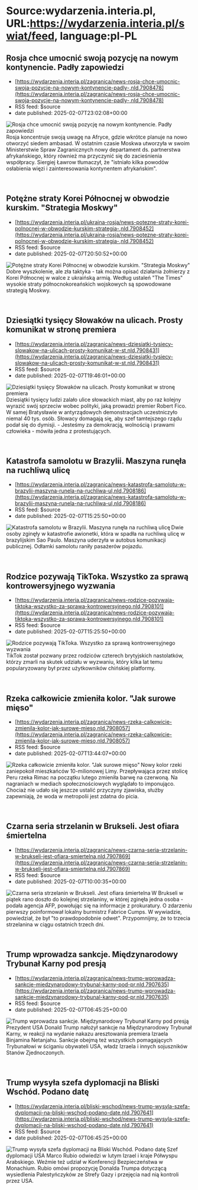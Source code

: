 # Source:wydarzenia.interia.pl, URL:https://wydarzenia.interia.pl/swiat/feed, language:pl-PL

## Rosja chce umocnić swoją pozycję na nowym kontynencie. Padły zapowiedzi
 - [https://wydarzenia.interia.pl/zagranica/news-rosja-chce-umocnic-swoja-pozycje-na-nowym-kontynencie-padly-,nId,7908478](https://wydarzenia.interia.pl/zagranica/news-rosja-chce-umocnic-swoja-pozycje-na-nowym-kontynencie-padly-,nId,7908478)
 - RSS feed: $source
 - date published: 2025-02-07T23:02:08+00:00

<p><a href="https://wydarzenia.interia.pl/zagranica/news-rosja-chce-umocnic-swoja-pozycje-na-nowym-kontynencie-padly-,nId,7908478"><img src="https://i.iplsc.com/rosja-chce-umocnic-swoja-pozycje-na-nowym-kontynencie-padly/000KKH80WD6SH3WE-C321.jpg" alt="Rosja chce umocnić swoją pozycję na nowym kontynencie. Padły zapowiedzi" align="left" /></a>Rosja koncentruje swoją uwagę na Afryce, gdzie wkrótce planuje na nowo otworzyć siedem ambasad. W ostatnim czasie Moskwa utworzyła w swoim Ministerstwie Spraw Zagranicznych nowy departament ds. partnerstwa afrykańskiego, który również ma przyczynić się do zacieśnienia współpracy. Siergiej Ławrow tłumaczył, że &quot;istniało kilka powodów osłabienia więzi i zainteresowania kontynentem afrykańskim&quot;.</p><br clear="all" />

## Potężne straty Korei Północnej w obwodzie kurskim. "Strategia Moskwy"
 - [https://wydarzenia.interia.pl/ukraina-rosja/news-potezne-straty-korei-polnocnej-w-obwodzie-kurskim-strategia-,nId,7908452](https://wydarzenia.interia.pl/ukraina-rosja/news-potezne-straty-korei-polnocnej-w-obwodzie-kurskim-strategia-,nId,7908452)
 - RSS feed: $source
 - date published: 2025-02-07T20:50:52+00:00

<p><a href="https://wydarzenia.interia.pl/ukraina-rosja/news-potezne-straty-korei-polnocnej-w-obwodzie-kurskim-strategia-,nId,7908452"><img src="https://i.iplsc.com/potezne-straty-korei-polnocnej-w-obwodzie-kurskim-strategia/000KKGVMUNOIK9NH-C321.jpg" alt="Potężne straty Korei Północnej w obwodzie kurskim. &quot;Strategia Moskwy&quot;" align="left" /></a>Dobre wyszkolenie, ale zła taktyka - tak można opisać działania żołnierzy z Korei Północnej w walce z ukraińską armią. Według ustaleń &quot;The Times&quot; wysokie straty północnokoreańskich wojskowych są spowodowane strategią Moskwy.</p><br clear="all" />

## Dziesiątki tysięcy Słowaków na ulicach. Prosty komunikat w stronę premiera
 - [https://wydarzenia.interia.pl/zagranica/news-dziesiatki-tysiecy-slowakow-na-ulicach-prosty-komunikat-w-st,nId,7908431](https://wydarzenia.interia.pl/zagranica/news-dziesiatki-tysiecy-slowakow-na-ulicach-prosty-komunikat-w-st,nId,7908431)
 - RSS feed: $source
 - date published: 2025-02-07T19:46:01+00:00

<p><a href="https://wydarzenia.interia.pl/zagranica/news-dziesiatki-tysiecy-slowakow-na-ulicach-prosty-komunikat-w-st,nId,7908431"><img src="https://i.iplsc.com/dziesiatki-tysiecy-slowakow-na-ulicach-prosty-komunikat-w-st/000KKGMQPWGKHREP-C321.jpg" alt="Dziesiątki tysięcy Słowaków na ulicach. Prosty komunikat w stronę premiera" align="left" /></a>Dziesiątki tysięcy ludzi zalało ulice słowackich miast, aby po raz kolejny wyrazić swój sprzeciw wobec polityki, jaką prowadzi premier Robert Fico. W samej Bratysławie w antyrządowych demonstracjach uczestniczyło niemal 40 tys. osób. Słowacy domagają się, aby szef tamtejszego rządu podał się do dymisji. - Jesteśmy za demokracją, wolnością i prawami człowieka - mówiła jedna z protestujących.</p><br clear="all" />

## Katastrofa samolotu w Brazylii. Maszyna runęła na ruchliwą ulicę
 - [https://wydarzenia.interia.pl/zagranica/news-katastrofa-samolotu-w-brazylii-maszyna-runela-na-ruchliwa-ul,nId,7908186](https://wydarzenia.interia.pl/zagranica/news-katastrofa-samolotu-w-brazylii-maszyna-runela-na-ruchliwa-ul,nId,7908186)
 - RSS feed: $source
 - date published: 2025-02-07T15:25:50+00:00

<p><a href="https://wydarzenia.interia.pl/zagranica/news-katastrofa-samolotu-w-brazylii-maszyna-runela-na-ruchliwa-ul,nId,7908186"><img src="https://i.iplsc.com/katastrofa-samolotu-w-brazylii-maszyna-runela-na-ruchliwa-ul/000KKFM9B017VVR7-C321.jpg" alt="Katastrofa samolotu w Brazylii. Maszyna runęła na ruchliwą ulicę" align="left" /></a>Dwie osoby zginęły w katastrofie awionetki, która w spadła na ruchliwą ulicę w brazylijskim Sao Paulo. Maszyna uderzyła w autobus komunikacji publicznej. Odłamki samolotu raniły pasażerów pojazdu.</p><br clear="all" />

## Rodzice pozywają TikToka. Wszystko za sprawą kontrowersyjnego wyzwania
 - [https://wydarzenia.interia.pl/zagranica/news-rodzice-pozywaja-tiktoka-wszystko-za-sprawa-kontrowersyjnego,nId,7908101](https://wydarzenia.interia.pl/zagranica/news-rodzice-pozywaja-tiktoka-wszystko-za-sprawa-kontrowersyjnego,nId,7908101)
 - RSS feed: $source
 - date published: 2025-02-07T15:25:50+00:00

<p><a href="https://wydarzenia.interia.pl/zagranica/news-rodzice-pozywaja-tiktoka-wszystko-za-sprawa-kontrowersyjnego,nId,7908101"><img src="https://i.iplsc.com/rodzice-pozywaja-tiktoka-wszystko-za-sprawa-kontrowersyjnego/000KKFGW6TNT9PTY-C321.jpg" alt="Rodzice pozywają TikToka. Wszystko za sprawą kontrowersyjnego wyzwania" align="left" /></a>TikTok został pozwany przez rodziców czterech brytyjskich nastolatków, którzy zmarli na skutek udziału w wyzwaniu, który kilka lat temu popularyzowany był przez użytkowników chińskiej platformy. </p><br clear="all" />

## Rzeka całkowicie zmieniła kolor. "Jak surowe mięso"
 - [https://wydarzenia.interia.pl/zagranica/news-rzeka-calkowicie-zmienila-kolor-jak-surowe-mieso,nId,7908057](https://wydarzenia.interia.pl/zagranica/news-rzeka-calkowicie-zmienila-kolor-jak-surowe-mieso,nId,7908057)
 - RSS feed: $source
 - date published: 2025-02-07T13:44:07+00:00

<p><a href="https://wydarzenia.interia.pl/zagranica/news-rzeka-calkowicie-zmienila-kolor-jak-surowe-mieso,nId,7908057"><img src="https://i.iplsc.com/rzeka-calkowicie-zmienila-kolor-jak-surowe-mieso/000KKDQ0PXK1II1K-C321.jpg" alt="Rzeka całkowicie zmieniła kolor. &quot;Jak surowe mięso&quot;" align="left" /></a>Nowy kolor rzeki zaniepokoił mieszkańców 10-milionowej Limy. Przepływająca przez stolicę Peru rzeka Rimac na początku lutego zmieniła barwę na czerwoną. Na nagraniach w mediach społecznościowych wyglądało to imponująco. Chociaż nie udało się jeszcze ustalić przyczyny zjawiska, służby zapewniają, że woda w metropolii jest zdatna do picia.</p><br clear="all" />

## Czarna seria strzelanin w Brukseli. Jest ofiara śmiertelna
 - [https://wydarzenia.interia.pl/zagranica/news-czarna-seria-strzelanin-w-brukseli-jest-ofiara-smiertelna,nId,7907869](https://wydarzenia.interia.pl/zagranica/news-czarna-seria-strzelanin-w-brukseli-jest-ofiara-smiertelna,nId,7907869)
 - RSS feed: $source
 - date published: 2025-02-07T10:00:35+00:00

<p><a href="https://wydarzenia.interia.pl/zagranica/news-czarna-seria-strzelanin-w-brukseli-jest-ofiara-smiertelna,nId,7907869"><img src="https://i.iplsc.com/czarna-seria-strzelanin-w-brukseli-jest-ofiara-smiertelna/000KKC5N8P0T6FKJ-C321.jpg" alt="Czarna seria strzelanin w Brukseli. Jest ofiara śmiertelna" align="left" /></a>W Brukseli w piątek rano doszło do kolejnej strzelaniny, w której zginęła jedna osoba - podała agencja AFP, powołując się na informacje z prokuratury. O zdarzeniu pierwszy poinformował lokalny burmistrz Fabrice Cumps. W wywiadzie, powiedział, że był &quot;to prawdopodobnie odwet&quot;. Przypomnijmy, że to trzecia strzelanina w ciągu ostatnich trzech dni. </p><br clear="all" />

## Trump wprowadza sankcje. Międzynarodowy Trybunał Karny pod presją
 - [https://wydarzenia.interia.pl/zagranica/news-trump-wprowadza-sankcje-miedzynarodowy-trybunal-karny-pod-pr,nId,7907635](https://wydarzenia.interia.pl/zagranica/news-trump-wprowadza-sankcje-miedzynarodowy-trybunal-karny-pod-pr,nId,7907635)
 - RSS feed: $source
 - date published: 2025-02-07T06:45:25+00:00

<p><a href="https://wydarzenia.interia.pl/zagranica/news-trump-wprowadza-sankcje-miedzynarodowy-trybunal-karny-pod-pr,nId,7907635"><img src="https://i.iplsc.com/trump-wprowadza-sankcje-miedzynarodowy-trybunal-karny-pod-pr/000KKAH61RRMUC5Q-C321.jpg" alt="Trump wprowadza sankcje. Międzynarodowy Trybunał Karny pod presją" align="left" /></a>Prezydent USA Donald Trump nałożył sankcje na Międzynarodowy Trybunał Karny, w reakcji na wydanie nakazu aresztowania premiera Izraela Binjamina Netanjahu. Sankcje obejmą też wszystkich pomagających Trybunałowi w ściganiu obywateli USA, władz Izraela i innych sojuszników Stanów Zjednoczonych.</p><br clear="all" />

## Trump wysyła szefa dyplomacji na Bliski Wschód. Podano datę
 - [https://wydarzenia.interia.pl/bliski-wschod/news-trump-wysyla-szefa-dyplomacji-na-bliski-wschod-podano-date,nId,7907641](https://wydarzenia.interia.pl/bliski-wschod/news-trump-wysyla-szefa-dyplomacji-na-bliski-wschod-podano-date,nId,7907641)
 - RSS feed: $source
 - date published: 2025-02-07T06:45:25+00:00

<p><a href="https://wydarzenia.interia.pl/bliski-wschod/news-trump-wysyla-szefa-dyplomacji-na-bliski-wschod-podano-date,nId,7907641"><img src="https://i.iplsc.com/trump-wysyla-szefa-dyplomacji-na-bliski-wschod-podano-date/000KKAH478IW3O82-C321.jpg" alt="Trump wysyła szefa dyplomacji na Bliski Wschód. Podano datę" align="left" /></a>Szef dyplomacji USA Marco Rubio odwiedzi w lutym Izrael i kraje Półwyspu Arabskiego. Weźmie też udział w Konferencji Bezpieczeństwa w Monachium. Rubio omówi propozycję Donalda Trumpa dotyczącą wysiedlenia Palestyńczyków ze Strefy Gazy i przejęcia nad nią kontroli przez USA.</p><br clear="all" />

